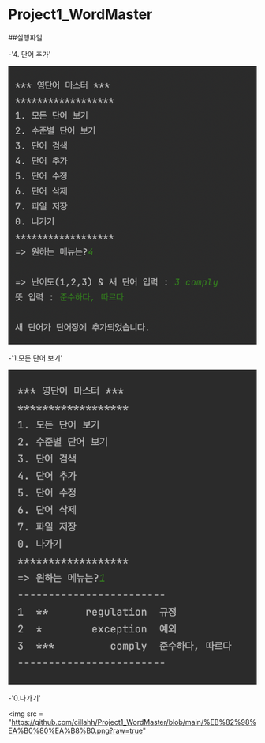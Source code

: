 # Project1_WordMaster

##실행파일 

-'4. 단어 추가'


<img src="https://github.com/cillahh/Project1_WordMaster/blob/main/%EB%8B%A8%EC%96%B4%20%EC%B6%94%EA%B0%80.png?raw=true">



-'1.모든 단어 보기'


<img src = "https://github.com/cillahh/Project1_WordMaster/blob/main/%EB%AA%A8%EB%93%A0%20%EB%8B%A8%EC%96%B4%20%EB%B3%B4%EA%B8%B0.png?raw=true">


-'0.나가기'


<img src = "https://github.com/cillahh/Project1_WordMaster/blob/main/%EB%82%98%EA%B0%80%EA%B8%B0.png?raw=true"


